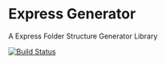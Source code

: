 # Express Generator

A Express Folder Structure Generator Library

[![Build Status](https://travis-ci.org/lucasmori/express-generator.svg?branch=master)](https://travis-ci.org/lucasmori/express-generator)
